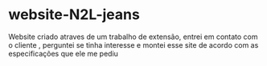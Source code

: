 # website-N2L-jeans
Website criado atraves de um trabalho de extensão, entrei em contato com o cliente , perguntei se tinha interesse e montei esse site de acordo com as especificações que ele me pediu
